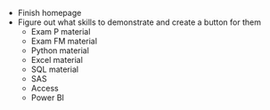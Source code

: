 * Finish homepage
* Figure out what skills to demonstrate and create a button for them
    * Exam P material
    * Exam FM material
    * Python material
    * Excel material
    * SQL material
    * SAS
    * Access
    * Power BI